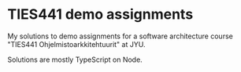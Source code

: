 # TIES441 demo assignments

My solutions to demo assignments for a software architecture course "TIES441 Ohjelmistoarkkitehtuurit" at JYU.

Solutions are mostly TypeScript on Node.
